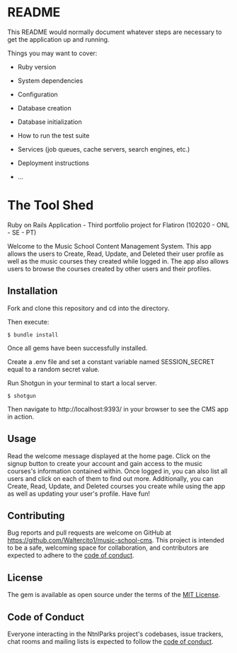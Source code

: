 # README

This README would normally document whatever steps are necessary to get the
application up and running.

Things you may want to cover:

* Ruby version

* System dependencies

* Configuration

* Database creation

* Database initialization

* How to run the test suite

* Services (job queues, cache servers, search engines, etc.)

* Deployment instructions

* ...

# The Tool Shed
Ruby on Rails Application - Third portfolio project for Flatiron (102020 - ONL - SE - PT)

Welcome to the Music School Content Management System. This app allows the users to Create, Read, Update, and Deleted their user profile as well as the music courses they created while logged in. The app also allows users to browse the courses created by other users and their profiles.

## Installation
Fork and clone this repository and cd into the directory.

Then execute:

    $ bundle install

Once all gems have been successfully installed. 

Create a .env file and set a constant variable named SESSION_SECRET equal to a random secret value.

Run Shotgun in your terminal to start a local server.

    $ shotgun

Then navigate to http://localhost:9393/ in your browser to see the CMS app in action.

## Usage
Read the welcome message displayed at the home page. Click on the signup button to create your account and gain access to the music courses's information contained within. Once logged in, you can also list all users and click on each of them to find out more. Additionally, you can Create, Read, Update, and Deleted courses you create while using the app as well as updating your user's profile. Have fun!

## Contributing
Bug reports and pull requests are welcome on GitHub at https://github.com/Waltercito1/music-school-cms.
This project is intended to be a safe, welcoming space for collaboration, and contributors are expected to adhere to the [code of conduct](https://github.com/Waltercito1/music-school-cms/blob/master/CODE_OF_CONDUCT.md).

## License
The gem is available as open source under the terms of the [MIT License](https://github.com/Waltercito1/music-school-cms/blob/master/LICENSE).

## Code of Conduct
Everyone interacting in the NtnlParks project's codebases, issue trackers, chat rooms and mailing lists is expected to follow the [code of conduct](https://github.com/Waltercito1/music-school-cms/blob/master/CODE_OF_CONDUCT.md).

